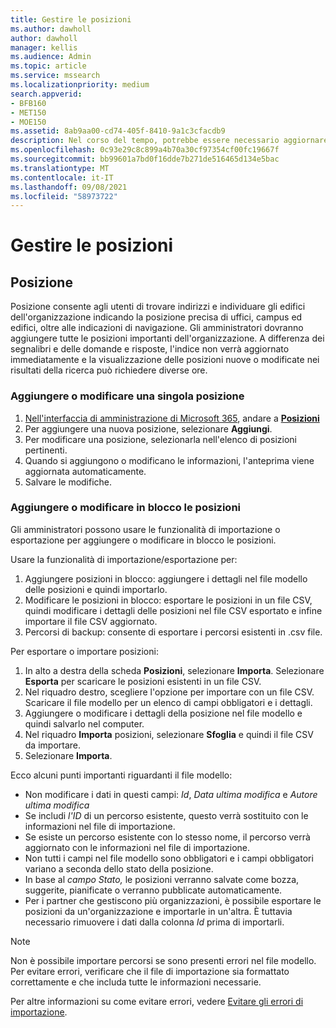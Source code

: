 ```yaml
---
title: Gestire le posizioni
ms.author: dawholl
author: dawholl
manager: kellis
ms.audience: Admin
ms.topic: article
ms.service: mssearch
ms.localizationpriority: medium
search.appverid:
- BFB160
- MET150
- MOE150
ms.assetid: 8ab9aa00-cd74-405f-8410-9a1c3cfacdb9
description: Nel corso del tempo, potrebbe essere necessario aggiornare lo stato e il contenuto di una posizione per fare in modo che rimanga pertinente.
ms.openlocfilehash: 0c93e29c8c899a4b70a30cf97354cf00fc19667f
ms.sourcegitcommit: bb99601a7bd0f16dde7b271de516465d134e5bac
ms.translationtype: MT
ms.contentlocale: it-IT
ms.lasthandoff: 09/08/2021
ms.locfileid: "58973722"
---
```

# <a name="manage-locations"></a>Gestire le posizioni

## <a name="location"></a>Posizione

Posizione consente agli utenti di trovare indirizzi e individuare gli edifici dell'organizzazione indicando la posizione precisa di uffici, campus ed edifici, oltre alle indicazioni di navigazione. Gli amministratori dovranno aggiungere tutte le posizioni importanti dell'organizzazione. A differenza dei segnalibri e delle domande e risposte, l'indice non verrà aggiornato immediatamente e la visualizzazione delle posizioni nuove o modificate nei risultati della ricerca può richiedere diverse ore.

### <a name="add-or-edit-a-single-location"></a>Aggiungere o modificare una singola posizione

1. [Nell'interfaccia di amministrazione di Microsoft 365](https://admin.microsoft.com), andare a [**Posizioni**](https://admin.microsoft.com/Adminportal/Home#/MicrosoftSearch/locations)
1. Per aggiungere una nuova posizione, selezionare **Aggiungi**.
1. Per modificare una posizione, selezionarla nell'elenco di posizioni pertinenti.
1. Quando si aggiungono o modificano le informazioni, l'anteprima viene aggiornata automaticamente.
1. Salvare le modifiche.

### <a name="bulk-add-or-edit-locations"></a>Aggiungere o modificare in blocco le posizioni

Gli amministratori possono usare le funzionalità di importazione o esportazione per aggiungere o modificare in blocco le posizioni.

Usare la funzionalità di importazione/esportazione per:

1. Aggiungere posizioni in blocco: aggiungere i dettagli nel file modello delle posizioni e quindi importarlo.
1. Modificare le posizioni in blocco: esportare le posizioni in un file CSV, quindi modificare i dettagli delle posizioni nel file CSV esportato e infine importare il file CSV aggiornato.
1. Percorsi di backup: consente di esportare i percorsi esistenti in .csv file.

Per esportare o importare posizioni:

1. In alto a destra della scheda **Posizioni**, selezionare **Importa**.
Selezionare **Esporta** per scaricare le posizioni esistenti in un file CSV.
1. Nel riquadro destro, scegliere l'opzione per importare con un file CSV.
Scaricare il file modello per un elenco di campi obbligatori e i dettagli.
1. Aggiungere o modificare i dettagli della posizione nel file modello e quindi salvarlo nel computer.
1. Nel riquadro **Importa** posizioni, selezionare **Sfoglia** e quindi il file CSV da importare.
1. Selezionare **Importa**.

Ecco alcuni punti importanti riguardanti il file modello:

- Non modificare i dati in questi campi: *Id*, *Data ultima modifica* e *Autore ultima modifica*
- Se includi *l'ID* di un percorso esistente, questo verrà sostituito con le informazioni nel file di importazione.
- Se esiste un percorso esistente con lo stesso nome, il percorso verrà aggiornato con le informazioni nel file di importazione.
- Non tutti i campi nel file modello sono obbligatori e i campi obbligatori variano a seconda dello stato della posizione.
- In base al *campo Stato,* le posizioni verranno salvate come bozza, suggerite, pianificate o verranno pubblicate automaticamente.
- Per i partner che gestiscono più organizzazioni, è possibile esportare le posizioni da un'organizzazione e importarle in un'altra. È tuttavia necessario rimuovere i dati dalla colonna *Id* prima di importarli.

> [!NOTE]
> Non è possibile importare percorsi se sono presenti errori nel file modello. Per evitare errori, verificare che il file di importazione sia formattato correttamente e che includa tutte le informazioni necessarie.

Per altre informazioni su come evitare errori, vedere [Evitare gli errori di importazione](manage-bookmarks.md#prevent-import-errors).
